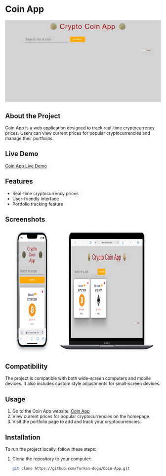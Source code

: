 # Coin App

<div align="center">
  <img src="https://github.com/furkan-dogu/Coin-App/blob/main/assets/coin.gif" />
</div>

## About the Project

Coin App is a web application designed to track real-time cryptocurrency prices. Users can view current prices for popular cryptocurrencies and manage their portfolios.

## Live Demo

[Coin App Live Demo](https://coin-app-pied.vercel.app/)

## Features

- Real-time cryptocurrency prices
- User-friendly interface
- Portfolio tracking feature

## Screenshots

<div align="center">
  <img src="https://github.com/furkan-dogu/Coin-App/blob/main/assets/Screenshot_1.jpg"  width="30%" height="400" />
  <img src="https://github.com/furkan-dogu/Coin-App/blob/main/assets/Screenshot_2.jpg"  width="65%" height="400" />
</div>

## Compatibility

The project is compatible with both wide-screen computers and mobile devices. It also includes custom style adjustments for small-screen devices.

## Usage

1. Go to the Coin App website: [Coin App](https://coin-app-pied.vercel.app/)
2. View current prices for popular cryptocurrencies on the homepage.
3. Visit the portfolio page to add and track your cryptocurrencies.

## Installation

To run the project locally, follow these steps:

1. Clone the repository to your computer:

   ```bash
   git clone https://github.com/furkan-dogu/Coin-App.git

